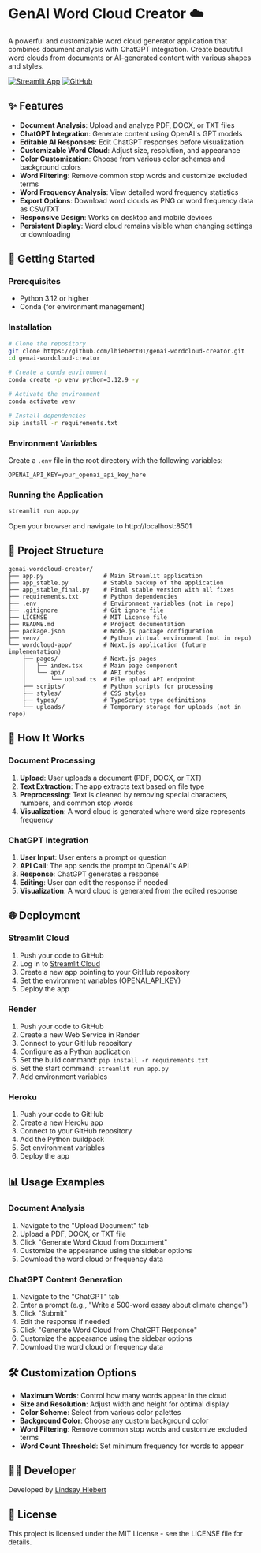 # GenAI Word Cloud Creator ☁️

A powerful and customizable word cloud generator application that combines document analysis with ChatGPT integration. Create beautiful word clouds from documents or AI-generated content with various shapes and styles.

[![Streamlit App](https://static.streamlit.io/badges/streamlit_badge_black_white.svg)](https://genai-wordcloud-creator.streamlit.app/)
[![GitHub](https://img.shields.io/badge/github-%23121011.svg?style=flat&logo=github&logoColor=white)](https://github.com/lhiebert01/genai-wordcloud-creator)

## ✨ Features

- **Document Analysis**: Upload and analyze PDF, DOCX, or TXT files
- **ChatGPT Integration**: Generate content using OpenAI's GPT models
- **Editable AI Responses**: Edit ChatGPT responses before visualization
- **Customizable Word Cloud**: Adjust size, resolution, and appearance
- **Color Customization**: Choose from various color schemes and background colors
- **Word Filtering**: Remove common stop words and customize excluded terms
- **Word Frequency Analysis**: View detailed word frequency statistics
- **Export Options**: Download word clouds as PNG or word frequency data as CSV/TXT
- **Responsive Design**: Works on desktop and mobile devices
- **Persistent Display**: Word cloud remains visible when changing settings or downloading

## 🚀 Getting Started

### Prerequisites

- Python 3.12 or higher
- Conda (for environment management)

### Installation

```bash
# Clone the repository
git clone https://github.com/lhiebert01/genai-wordcloud-creator.git
cd genai-wordcloud-creator

# Create a conda environment
conda create -p venv python=3.12.9 -y

# Activate the environment
conda activate venv

# Install dependencies
pip install -r requirements.txt
```

### Environment Variables

Create a `.env` file in the root directory with the following variables:

```
OPENAI_API_KEY=your_openai_api_key_here
```

### Running the Application

```bash
streamlit run app.py
```

Open your browser and navigate to http://localhost:8501

## 📁 Project Structure

```
genai-wordcloud-creator/
├── app.py                 # Main Streamlit application
├── app_stable.py          # Stable backup of the application
├── app_stable_final.py    # Final stable version with all fixes
├── requirements.txt       # Python dependencies
├── .env                   # Environment variables (not in repo)
├── .gitignore             # Git ignore file
├── LICENSE                # MIT License file
├── README.md              # Project documentation
├── package.json           # Node.js package configuration
├── venv/                  # Python virtual environment (not in repo)
└── wordcloud-app/         # Next.js application (future implementation)
    ├── pages/             # Next.js pages
    │   ├── index.tsx      # Main page component
    │   └── api/           # API routes
    │       └── upload.ts  # File upload API endpoint
    ├── scripts/           # Python scripts for processing
    ├── styles/            # CSS styles
    ├── types/             # TypeScript type definitions
    └── uploads/           # Temporary storage for uploads (not in repo)
```

## 🔧 How It Works

### Document Processing

1. **Upload**: User uploads a document (PDF, DOCX, or TXT)
2. **Text Extraction**: The app extracts text based on file type
3. **Preprocessing**: Text is cleaned by removing special characters, numbers, and common stop words
4. **Visualization**: A word cloud is generated where word size represents frequency

### ChatGPT Integration

1. **User Input**: User enters a prompt or question
2. **API Call**: The app sends the prompt to OpenAI's API
3. **Response**: ChatGPT generates a response
4. **Editing**: User can edit the response if needed
5. **Visualization**: A word cloud is generated from the edited response

## 🌐 Deployment

### Streamlit Cloud

1. Push your code to GitHub
2. Log in to [Streamlit Cloud](https://streamlit.io/cloud)
3. Create a new app pointing to your GitHub repository
4. Set the environment variables (OPENAI_API_KEY)
5. Deploy the app

### Render

1. Push your code to GitHub
2. Create a new Web Service in Render
3. Connect to your GitHub repository
4. Configure as a Python application
5. Set the build command: `pip install -r requirements.txt`
6. Set the start command: `streamlit run app.py`
7. Add environment variables

### Heroku

1. Push your code to GitHub
2. Create a new Heroku app
3. Connect to your GitHub repository
4. Add the Python buildpack
5. Set environment variables
6. Deploy the app

## 📊 Usage Examples

### Document Analysis

1. Navigate to the "Upload Document" tab
2. Upload a PDF, DOCX, or TXT file
3. Click "Generate Word Cloud from Document"
4. Customize the appearance using the sidebar options
5. Download the word cloud or frequency data

### ChatGPT Content Generation

1. Navigate to the "ChatGPT" tab
2. Enter a prompt (e.g., "Write a 500-word essay about climate change")
3. Click "Submit"
4. Edit the response if needed
5. Click "Generate Word Cloud from ChatGPT Response"
6. Customize the appearance using the sidebar options
7. Download the word cloud or frequency data

## 🛠️ Customization Options

- **Maximum Words**: Control how many words appear in the cloud
- **Size and Resolution**: Adjust width and height for optimal display
- **Color Scheme**: Select from various color palettes
- **Background Color**: Choose any custom background color
- **Word Filtering**: Remove common stop words and customize excluded terms
- **Word Count Threshold**: Set minimum frequency for words to appear

## 👨‍💻 Developer

Developed by [Lindsay Hiebert](https://www.linkedin.com/in/lindsayhiebert/)

## 📄 License

This project is licensed under the MIT License - see the LICENSE file for details.
